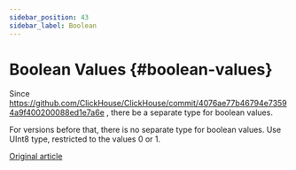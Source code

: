 ```yaml
---
sidebar_position: 43
sidebar_label: Boolean
---
```


# Boolean Values {#boolean-values}

Since https://github.com/ClickHouse/ClickHouse/commit/4076ae77b46794e73594a9f400200088ed1e7a6e , there be a separate type for boolean values.

For versions before that, there is no separate type for boolean values. Use UInt8 type, restricted to the values 0 or 1.

[Original article](https://clickhouse.com/docs/en/data_types/boolean/) <!--hide-->

